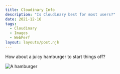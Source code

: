```yaml
---
title: Cloudinary Info
description: "Is Cloudinary best for most users?"
date: 2021-12-16
tags:
  - Cloudinary
  - Images
  - WebPerf
layout: layouts/post.njk
---
```

How about a juicy hamburger to start things off?

![A hamburger](https://eager-keller-92194d.netlify.app/img/hamburger-yum.jpg)
